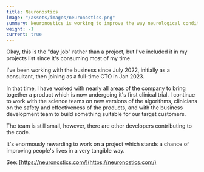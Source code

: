 ```yaml
---
title: Neuronostics
image: "/assets/images/neuronostics.png"
summary: Neuronostics is working to improve the way neurological conditions are diagnosed, treated, and monitored.
weight: -1
current: true
---
```


Okay, this is the "day job" rather than a project, but I've included it in my projects list since it's consuming most of my time.

I've been working with the business since July 2022, initially as a consultant, then joining as a full-time CTO in Jan 2023.

In that time, I have worked with nearly all areas of the company to bring together a product which is now undergoing it's first clinical trial. I continue to work with the science teams on new versions of the algorithms, clinicians on the safety and effectiveness of the products, and with the business development team to build something suitable for our target customers.

The team is still small, however, there are other developers contributing to the code.

It's enormously rewarding to work on a project which stands a chance of improving people's lives in a very tangible way.

See: [https://neuronostics.com/](https://neuronostics.com/)
